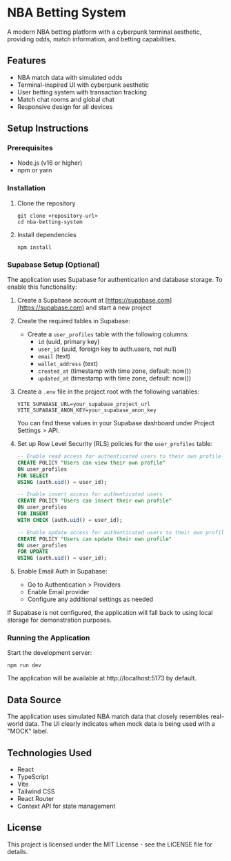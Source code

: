 # NBA Betting System

A modern NBA betting platform with a cyberpunk terminal aesthetic, providing odds, match information, and betting capabilities.

## Features

- NBA match data with simulated odds
- Terminal-inspired UI with cyberpunk aesthetic
- User betting system with transaction tracking
- Match chat rooms and global chat
- Responsive design for all devices

## Setup Instructions

### Prerequisites

- Node.js (v16 or higher)
- npm or yarn

### Installation

1. Clone the repository
   ```
   git clone <repository-url>
   cd nba-betting-system
   ```

2. Install dependencies
   ```
   npm install
   ```

### Supabase Setup (Optional)

The application uses Supabase for authentication and database storage. To enable this functionality:

1. Create a Supabase account at [https://supabase.com](https://supabase.com) and start a new project
   
2. Create the required tables in Supabase:

   - Create a `user_profiles` table with the following columns:
     - `id` (uuid, primary key)
     - `user_id` (uuid, foreign key to auth.users, not null)
     - `email` (text)
     - `wallet_address` (text)
     - `created_at` (timestamp with time zone, default: now())
     - `updated_at` (timestamp with time zone, default: now())

3. Create a `.env` file in the project root with the following variables:
   ```
   VITE_SUPABASE_URL=your_supabase_project_url
   VITE_SUPABASE_ANON_KEY=your_supabase_anon_key
   ```
   
   You can find these values in your Supabase dashboard under Project Settings > API.

4. Set up Row Level Security (RLS) policies for the `user_profiles` table:
   
   ```sql
   -- Enable read access for authenticated users to their own profile
   CREATE POLICY "Users can view their own profile"
   ON user_profiles
   FOR SELECT
   USING (auth.uid() = user_id);
   
   -- Enable insert access for authenticated users
   CREATE POLICY "Users can insert their own profile"
   ON user_profiles
   FOR INSERT
   WITH CHECK (auth.uid() = user_id);
   
   -- Enable update access for authenticated users to their own profile
   CREATE POLICY "Users can update their own profile"
   ON user_profiles
   FOR UPDATE
   USING (auth.uid() = user_id);
   ```

5. Enable Email Auth in Supabase:
   - Go to Authentication > Providers
   - Enable Email provider
   - Configure any additional settings as needed

If Supabase is not configured, the application will fall back to using local storage for demonstration purposes.

### Running the Application

Start the development server:
```
npm run dev
```

The application will be available at http://localhost:5173 by default.

## Data Source

The application uses simulated NBA match data that closely resembles real-world data. The UI clearly indicates when mock data is being used with a "MOCK" label.

## Technologies Used

- React
- TypeScript
- Vite
- Tailwind CSS
- React Router
- Context API for state management

## License

This project is licensed under the MIT License - see the LICENSE file for details. 